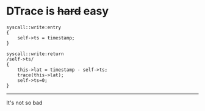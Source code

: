 DTrace is <s>hard</s> easy
==========================

    syscall::write:entry
    {
        self->ts = timestamp;
    }

    syscall::write:return
    /self->ts/
    {
        this->lat = timestamp - self->ts;
        trace(this->lat);
        self->ts=0;
    }

---

It's not so bad

